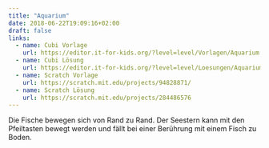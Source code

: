 ```yaml
---
title: "Aquarium"
date: 2018-06-22T19:09:16+02:00
draft: false
links:
  - name: Cubi Vorlage
    url: https://editor.it-for-kids.org/?level=level/Vorlagen/Aquarium.cubi
  - name: Cubi Lösung
    url: https://editor.it-for-kids.org/?level=level/Loesungen/Aquarium.cubi
  - name: Scratch Vorlage
    url: https://scratch.mit.edu/projects/94828871/
  - name: Scratch Lösung
    url: https://scratch.mit.edu/projects/284486576
---
```


Die Fische bewegen sich von Rand zu Rand. Der Seestern kann mit den Pfeiltasten bewegt werden und fällt bei einer Berührung mit einem Fisch zu Boden.
